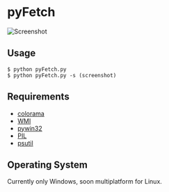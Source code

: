 pyFetch
=======

![Screenshot](http://puu.sh/2BMZU)

Usage
-----

	$ python pyFetch.py
	$ python pyFetch.py -s (screenshot)

Requirements
------------

* [colorama](https://pypi.python.org/pypi/colorama)
* [WMI](https://pypi.python.org/pypi/WMI/#downloads)
* [pywin32](http://sourceforge.net/projects/pywin32/files/?source=navbar)
* [PIL](http://www.pythonware.com/products/pil/)
* [psutil](https://code.google.com/p/psutil/)

Operating System
----------------

Currently only Windows, soon multiplatform for Linux.